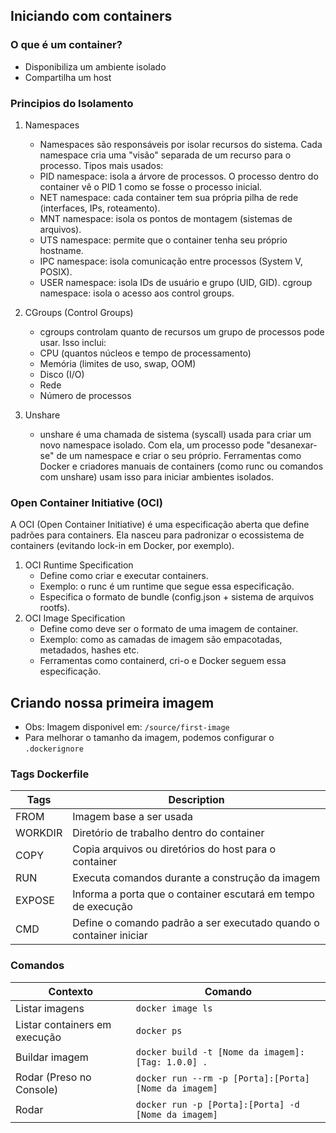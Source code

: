 ## Iniciando com containers

### O que é um container?

- Disponibiliza um ambiente isolado
- Compartilha um host

### Principios do Isolamento

1. Namespaces

   - Namespaces são responsáveis por isolar recursos do sistema. Cada namespace cria uma "visão" separada de um recurso para o processo. Tipos mais usados:
   - PID namespace: isola a árvore de processos. O processo dentro do container vê o PID 1 como se fosse o processo inicial.
   - NET namespace: cada container tem sua própria pilha de rede (interfaces, IPs, roteamento).
   - MNT namespace: isola os pontos de montagem (sistemas de arquivos).
   - UTS namespace: permite que o container tenha seu próprio hostname.
   - IPC namespace: isola comunicação entre processos (System V, POSIX).
   - USER namespace: isola IDs de usuário e grupo (UID, GID).
     cgroup namespace: isola o acesso aos control groups.

2. CGroups (Control Groups)

   - cgroups controlam quanto de recursos um grupo de processos pode usar. Isso inclui:
   - CPU (quantos núcleos e tempo de processamento)
   - Memória (limites de uso, swap, OOM)
   - Disco (I/O)
   - Rede
   - Número de processos

3. Unshare
   - unshare é uma chamada de sistema (syscall) usada para criar um novo namespace isolado. Com ela, um processo pode "desanexar-se" de um namespace e criar o seu próprio. Ferramentas como Docker e criadores manuais de containers (como runc ou comandos com unshare) usam isso para iniciar ambientes isolados.

### Open Container Initiative (OCI)

A OCI (Open Container Initiative) é uma especificação aberta que define padrões para containers. Ela nasceu para padronizar o ecossistema de containers (evitando lock-in em Docker, por exemplo).

1. OCI Runtime Specification
   - Define como criar e executar containers.
   - Exemplo: o runc é um runtime que segue essa especificação.
   - Especifica o formato de bundle (config.json + sistema de arquivos rootfs).
2. OCI Image Specification
   - Define como deve ser o formato de uma imagem de container.
   - Exemplo: como as camadas de imagem são empacotadas, metadados, hashes etc.
   - Ferramentas como containerd, cri-o e Docker seguem essa especificação.

## Criando nossa primeira imagem

- Obs: Imagem disponivel em: `/source/first-image`
- Para melhorar o tamanho da imagem, podemos configurar o `.dockerignore`

### Tags Dockerfile

| Tags    | Description                                                        |
| ------- | ------------------------------------------------------------------ |
| FROM    | Imagem base a ser usada                                            |
| WORKDIR | Diretório de trabalho dentro do container                          |
| COPY    | Copia arquivos ou diretórios do host para o container              |
| RUN     | Executa comandos durante a construção da imagem                    |
| EXPOSE  | Informa a porta que o container escutará em tempo de execução      |
| CMD     | Define o comando padrão a ser executado quando o container iniciar |

### Comandos

| Contexto                      | Comando                                               |
| ----------------------------- | ----------------------------------------------------- |
| Listar imagens                | `docker image ls`                                     |
| Listar containers em execução | `docker ps`                                           |
| Buildar imagem                | `docker build -t [Nome da imagem]:[Tag: 1.0.0] .`     |
| Rodar (Preso no Console)      | `docker run --rm -p [Porta]:[Porta] [Nome da imagem]` |
| Rodar                         | `docker run -p [Porta]:[Porta] -d [Nome da imagem]`   |
